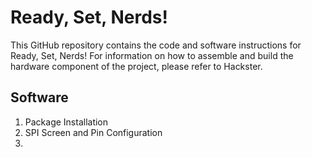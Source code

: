 # Ready, Set, Nerds!
This GitHub repository contains the code and software instructions for Ready, Set, Nerds! For information on how to assemble and build the hardware component of the project, please refer to Hackster. 

## Software
1. Package Installation
2. SPI Screen and Pin Configuration
3. 
